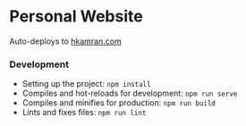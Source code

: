 # Personal Website
Auto-deploys to [hkamran.com](https://hkamran.com)
### Development
* Setting up the project: `npm install`
* Compiles and hot-reloads for development: `npm run serve`
* Compiles and minifies for production: `npm run build`
* Lints and fixes files: `npm run lint`